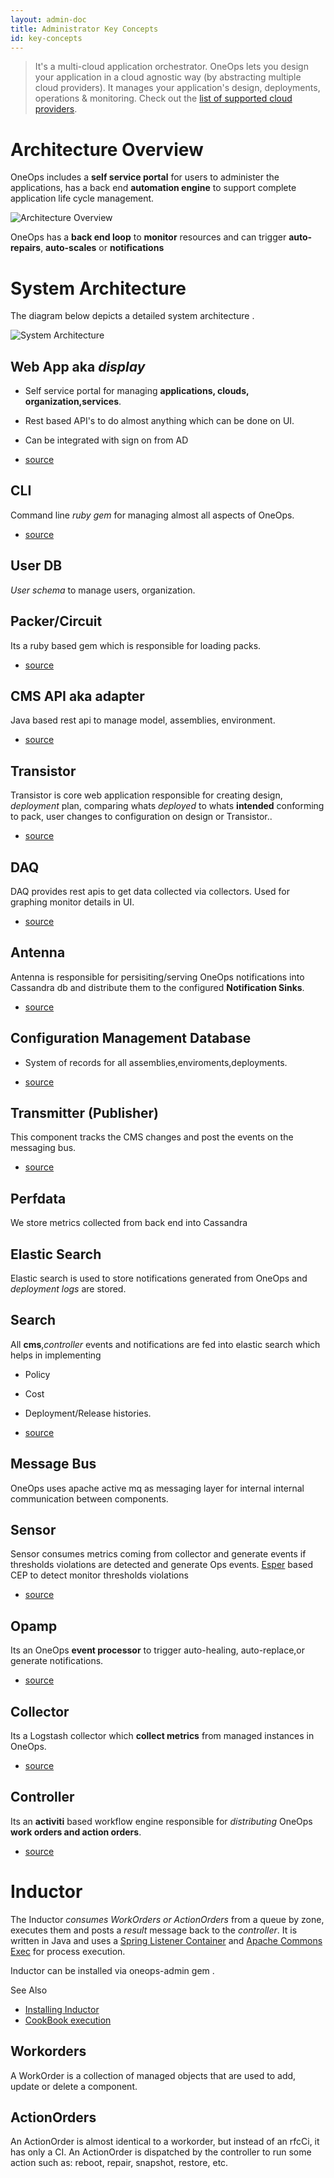 ```yaml
---
layout: admin-doc
title: Administrator Key Concepts
id: key-concepts
---
```


>It's a multi-cloud application orchestrator. OneOps lets you design your application in a cloud agnostic way (by
>abstracting multiple cloud providers). It manages your application's design, deployments, operations &
>monitoring.  Check out the [list of supported cloud providers](/general/integrations.html#clouds).


# Architecture Overview

OneOps includes a **self service portal** for users to administer the applications, has a back end **automation
engine** to support complete application life cycle management.

![Architecture Overview](/assets/docs/local/images/architecture-overview-user.png)

OneOps has a **back end loop** to **monitor** resources and can trigger **auto-repairs**, **auto-scales** or
**notifications**

# System Architecture

The diagram below depicts a detailed system architecture .

![System Architecture](/assets/docs/local/images/architecture-diagram.png)



## Web App aka *display*

* Self service portal for managing **applications, clouds, organization,services**.
* Rest based API's to do almost anything which can be done on UI.
* Can be integrated with sign on from AD

* [source](https://github.com/oneops/display)

## CLI

Command line *ruby gem* for managing almost all aspects of OneOps.

* [source](https://github.com/oneops/cli)

## User DB

*User schema* to manage users, organization.

## Packer/Circuit

Its a ruby based gem which is responsible for loading packs.

*  [source](https://github.com/oneops/oneops-admin)

## CMS API aka adapter

Java based rest api to manage model, assemblies, environment.

*  [source](https://github.com/oneops/adapter)

## Transistor

Transistor is core web application responsible for creating design, *deployment* plan, comparing whats *deployed* to
whats **intended** conforming to pack, user changes to configuration on design or Transistor..

*  [source](https://github.com/oneops/transistor)

## DAQ

DAQ provides rest apis to get data collected via collectors. Used for graphing monitor details in UI.

*  [source](https://github.com/oneops/daq)

## Antenna

Antenna is responsible for persisiting/serving OneOps notifications into Cassandra db and distribute them to the
configured **Notification Sinks**.

*  [source](https://github.com/oneops/antenna)

## Configuration Management Database

* System of records for all assemblies,enviroments,deployments.

*  [source](https://github.com/oneops/db-schema)

## Transmitter (Publisher)

This component tracks the CMS changes and post the events on the messaging bus.

* [source](https://github.com/oneops/transmitter)

## Perfdata

We store metrics collected from back end into Cassandra

## Elastic Search

Elastic search is used to store notifications generated from OneOps and *deployment logs* are stored.

## Search

All **cms**,*controller* events and notifications are fed
into elastic search which helps in implementing

* Policy
* Cost
* Deployment/Release histories.

*  [source](https://github.com/oneops/search)

## Message Bus

OneOps uses apache active mq as messaging layer for internal  internal communication between components.

## Sensor

Sensor consumes metrics coming from collector and generate events if thresholds violations are detected and
generate Ops events.  [Esper](http://www.espertech.com/) based CEP to detect monitor thresholds violations

*  [source](https://github.com/oneops/sensor)

## Opamp

Its an OneOps **event processor** to trigger auto-healing, auto-replace,or generate notifications.

*  [source](https://github.com/oneops/opamp)

## Collector

Its a Logstash collector which **collect metrics** from managed instances in OneOps.

*  [source](https://github.com/oneops/daq)

## Controller

Its an **activiti** based workflow engine responsible for *distributing* OneOps **work orders and action orders**.

*  [source](https://github.com/oneops/controller)

# Inductor

The Inductor *consumes WorkOrders or ActionOrders* from a queue by zone, executes them and posts a *result*
message back to the *controller*.  It is written in Java and uses a <a
href="http://docs.spring.io/spring-framework/docs/3.0.5.RELEASE/api/org/springframework/jms/listener/DefaultMessageListenerContainer.html"
target="_blank">Spring Listener Container</a> and <a href="https://commons.apache.org/proper/commons-exec/"
target="_blank">Apache Commons Exec</a> for process execution.

Inductor can be installed via oneops-admin gem  .

See Also

* <a href="/admin/howto/build-install-configure-an-inductor.html">Installing Inductor</a>
* <a href="/admin/references/inductor.html">CookBook execution</a>

## Workorders

A WorkOrder is a collection of managed objects that are used to add, update or delete a component.

## ActionOrders

An ActionOrder is almost identical to a workorder, but instead of an rfcCi, it has only a CI. An ActionOrder is
dispatched by the controller to run some action such as: reboot, repair, snapshot, restore, etc.
